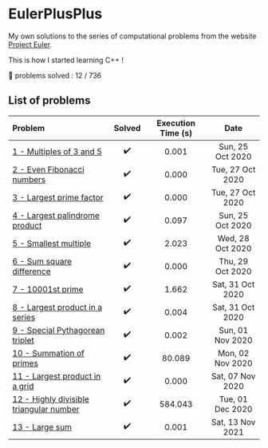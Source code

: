 # EulerPlusPlus

My own solutions to the series of computational problems from the website
[Project Euler](https://projecteuler.net/).

This is how I started learning C++ !

:pushpin: problems solved : 12 / 736

## List of problems

Problem | Solved | Execution Time (s) | Date
:---|:---:|:---:|:---:
[1 - Multiples of 3 and 5](problem1.cpp)                |:heavy_check_mark:|0.001|Sun, 25 Oct 2020
[2 - Even Fibonacci numbers](problem2.cpp)              |:heavy_check_mark:|0.000|Tue, 27 Oct 2020
[3 - Largest prime factor](problem3.cpp)                |:heavy_check_mark:|0.000|Tue, 27 Oct 2020
[4 - Largest palindrome product](problem4.cpp)          |:heavy_check_mark:|0.097|Sun, 25 Oct 2020
[5 - Smallest multiple](problem5.cpp)                   |:heavy_check_mark:|2.023|Wed, 28 Oct 2020
[6 - Sum square difference](problem6.cpp)               |:heavy_check_mark:|0.000|Thu, 29 Oct 2020
[7 - 10001st prime](problem7.cpp)                       |:heavy_check_mark:|1.662|Sat, 31 Oct 2020
[8 - Largest product in a series](problem8.cpp)         |:heavy_check_mark:|0.004|Sat, 31 Oct 2020
[9 - Special Pythagorean triplet](problem9.cpp)         |:heavy_check_mark:|0.002|Sun, 01 Nov 2020
[10 - Summation of primes](problem10.cpp)               |:heavy_check_mark:|80.089|Mon, 02 Nov 2020
[11 - Largest product in a grid](problem11.cpp)         |:heavy_check_mark:|0.000|Sat, 07 Nov 2020
[12 - Highly divisible triangular number](problem12.cpp)|:heavy_check_mark:|584.043|Tue, 01 Dec 2020
[13 - Large sum](problem13.cpp)                         |:heavy_check_mark:|0.001|Sat, 13 Nov 2021
